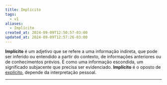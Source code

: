 ```yaml
---
title: Implícito
tags:
  - v1
aliases:
  - Implícito
created_at: 2024-09-09T12:50:57-03:00
updated_at: 2024-09-09T12:57:26-03:00
---
```


**Implícito** é um adjetivo que se refere a uma informação indireta, que pode ser inferido ou entendido a partir do contexto, de informações anteriores ou de conhecimentos prévios. É como uma informação escondida, um significado subjacente que precisa ser evidenciado. **Implícito** é o oposto de [explícito](Explicito.md), depende da interpretação pessoal.

---

